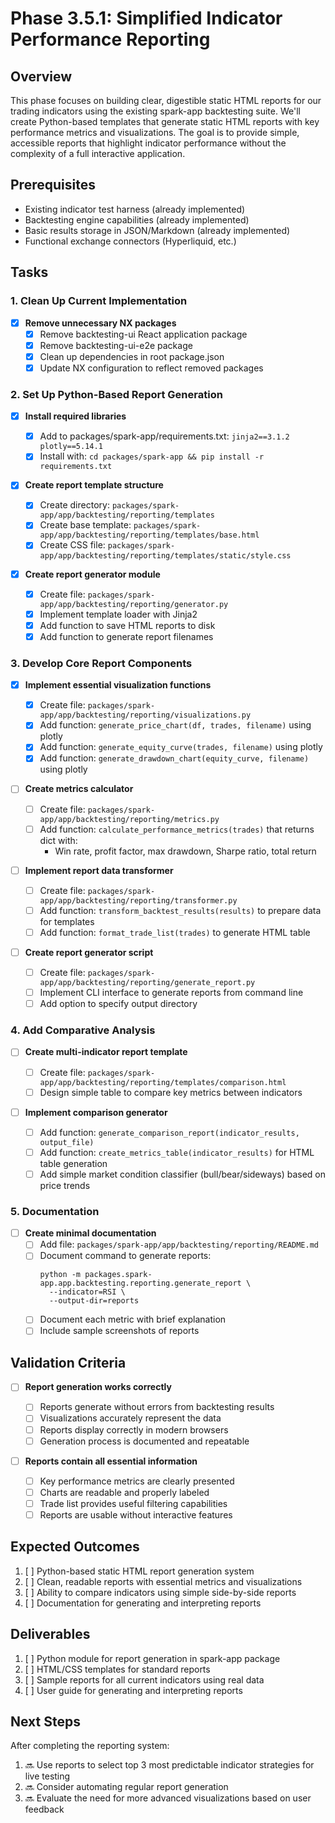 # Phase 3.5.1: Simplified Indicator Performance Reporting

## Overview

This phase focuses on building clear, digestible static HTML reports for our trading indicators
using the existing spark-app backtesting suite. We'll create Python-based templates that generate
static HTML reports with key performance metrics and visualizations. The goal is to provide simple,
accessible reports that highlight indicator performance without the complexity of a full interactive
application.

## Prerequisites

- Existing indicator test harness (already implemented)
- Backtesting engine capabilities (already implemented)
- Basic results storage in JSON/Markdown (already implemented)
- Functional exchange connectors (Hyperliquid, etc.)

## Tasks

### 1. Clean Up Current Implementation

- [x] **Remove unnecessary NX packages**
  - [x] Remove backtesting-ui React application package
  - [x] Remove backtesting-ui-e2e package
  - [x] Clean up dependencies in root package.json
  - [x] Update NX configuration to reflect removed packages

### 2. Set Up Python-Based Report Generation

- [x] **Install required libraries**

  - [x] Add to packages/spark-app/requirements.txt: `jinja2==3.1.2 plotly==5.14.1`
  - [x] Install with: `cd packages/spark-app && pip install -r requirements.txt`

- [x] **Create report template structure**

  - [x] Create directory: `packages/spark-app/app/backtesting/reporting/templates`
  - [x] Create base template: `packages/spark-app/app/backtesting/reporting/templates/base.html`
  - [x] Create CSS file: `packages/spark-app/app/backtesting/reporting/templates/static/style.css`

- [x] **Create report generator module**
  - [x] Create file: `packages/spark-app/app/backtesting/reporting/generator.py`
  - [x] Implement template loader with Jinja2
  - [x] Add function to save HTML reports to disk
  - [x] Add function to generate report filenames

### 3. Develop Core Report Components

- [x] **Implement essential visualization functions**

  - [x] Create file: `packages/spark-app/app/backtesting/reporting/visualizations.py`
  - [x] Add function: `generate_price_chart(df, trades, filename)` using plotly
  - [x] Add function: `generate_equity_curve(trades, filename)` using plotly
  - [x] Add function: `generate_drawdown_chart(equity_curve, filename)` using plotly

- [ ] **Create metrics calculator**

  - [ ] Create file: `packages/spark-app/app/backtesting/reporting/metrics.py`
  - [ ] Add function: `calculate_performance_metrics(trades)` that returns dict with:
    - Win rate, profit factor, max drawdown, Sharpe ratio, total return

- [ ] **Implement report data transformer**

  - [ ] Create file: `packages/spark-app/app/backtesting/reporting/transformer.py`
  - [ ] Add function: `transform_backtest_results(results)` to prepare data for templates
  - [ ] Add function: `format_trade_list(trades)` to generate HTML table

- [ ] **Create report generator script**
  - [ ] Create file: `packages/spark-app/app/backtesting/reporting/generate_report.py`
  - [ ] Implement CLI interface to generate reports from command line
  - [ ] Add option to specify output directory

### 4. Add Comparative Analysis

- [ ] **Create multi-indicator report template**

  - [ ] Create file: `packages/spark-app/app/backtesting/reporting/templates/comparison.html`
  - [ ] Design simple table to compare key metrics between indicators

- [ ] **Implement comparison generator**
  - [ ] Add function: `generate_comparison_report(indicator_results, output_file)`
  - [ ] Add function: `create_metrics_table(indicator_results)` for HTML table generation
  - [ ] Add simple market condition classifier (bull/bear/sideways) based on price trends

### 5. Documentation

- [ ] **Create minimal documentation**
  - [ ] Add file: `packages/spark-app/app/backtesting/reporting/README.md`
  - [ ] Document command to generate reports:
    ```
    python -m packages.spark-app.app.backtesting.reporting.generate_report \
      --indicator=RSI \
      --output-dir=reports
    ```
  - [ ] Document each metric with brief explanation
  - [ ] Include sample screenshots of reports

## Validation Criteria

- [ ] **Report generation works correctly**

  - [ ] Reports generate without errors from backtesting results
  - [ ] Visualizations accurately represent the data
  - [ ] Reports display correctly in modern browsers
  - [ ] Generation process is documented and repeatable

- [ ] **Reports contain all essential information**
  - [ ] Key performance metrics are clearly presented
  - [ ] Charts are readable and properly labeled
  - [ ] Trade list provides useful filtering capabilities
  - [ ] Reports are usable without interactive features

## Expected Outcomes

1. [ ] Python-based static HTML report generation system
2. [ ] Clean, readable reports with essential metrics and visualizations
3. [ ] Ability to compare indicators using simple side-by-side reports
4. [ ] Documentation for generating and interpreting reports

## Deliverables

1. [ ] Python module for report generation in spark-app package
2. [ ] HTML/CSS templates for standard reports
3. [ ] Sample reports for all current indicators using real data
4. [ ] User guide for generating and interpreting reports

## Next Steps

After completing the reporting system:

1. 🔜 Use reports to select top 3 most predictable indicator strategies for live testing
2. 🔜 Consider automating regular report generation
3. 🔜 Evaluate the need for more advanced visualizations based on user feedback
